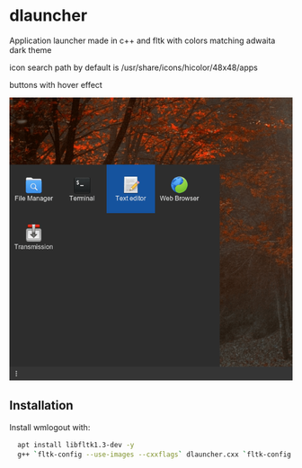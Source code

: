 # dlauncher
Application launcher made in c++ and fltk with colors matching adwaita dark theme

icon search path by default is /usr/share/icons/hicolor/48x48/apps

buttons with hover effect

![Screenshot](https://raw.githubusercontent.com/simargl/dlauncher/main/screenshots/dlauncher.png)

## Installation

Install wmlogout with:

```bash
  apt install libfltk1.3-dev -y
  g++ `fltk-config --use-images --cxxflags` dlauncher.cxx `fltk-config --use-images --ldflags` -o dlauncher; ./dlauncher
```
